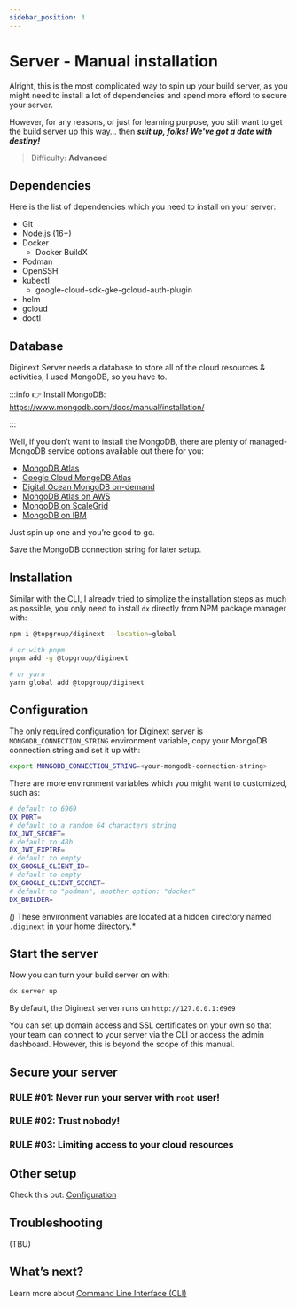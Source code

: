 ```yaml
---
sidebar_position: 3
---
```


# Server - Manual installation

Alright, this is the most complicated way to spin up your build server, as you might need to install a lot of dependencies and spend more efford to secure your server.

However, for any reasons, or just for learning purpose, you still want to get the build server up this way… then ***suit up, folks! We've got a date with destiny!***

> Difficulty: **Advanced**
> 

## Dependencies

Here is the list of dependencies which you need to install on your server:

- Git
- Node.js (16+)
- Docker
    - Docker BuildX
- Podman
- OpenSSH
- kubectl
    - google-cloud-sdk-gke-gcloud-auth-plugin
- helm
- gcloud
- doctl

## Database

Diginext Server needs a database to store all of the cloud resources & activities, I used MongoDB, so you have to.

:::info
👉 Install MongoDB: https://www.mongodb.com/docs/manual/installation/

:::

Well, if you don’t want to install the MongoDB, there are plenty of managed-MongoDB service options available out there for you:

- [MongoDB Atlas](https://www.mongodb.com/atlas/database)
- [Google Cloud MongoDB Atlas](https://cloud.google.com/mongodb)
- [Digital Ocean MongoDB on-demand](https://www.digitalocean.com/products/managed-databases-mongodb)
- [MongoDB Atlas on AWS](https://aws.amazon.com/vi/solutions/partners/mongodb-atlas/)
- [MongoDB on ScaleGrid](https://scalegrid.io/mongodb/)
- [MongoDB on IBM](https://www.ibm.com/cloud/databases-for-mongodb)

Just spin up one and you’re good to go.

Save the MongoDB connection string for later setup.

## Installation

Similar with the CLI, I already tried to simplize the installation steps as much as possible, you only need to install `dx` directly from NPM package manager with:

```bash
npm i @topgroup/diginext --location=global

# or with pnpm
pnpm add -g @topgroup/diginext

# or yarn
yarn global add @topgroup/diginext
```

## Configuration

The only required configuration for Diginext server is `MONGODB_CONNECTION_STRING` environment variable, copy your MongoDB connection string and set it up with:

```bash
export MONGODB_CONNECTION_STRING=<your-mongodb-connection-string>
```

There are more environment variables which you might want to customized, such as:

```bash
# default to 6969
DX_PORT=
# default to a random 64 characters string
DX_JWT_SECRET=
# default to 48h
DX_JWT_EXPIRE=
# default to empty
DX_GOOGLE_CLIENT_ID=
# default to empty
DX_GOOGLE_CLIENT_SECRET=
# default to "podman", another option: "docker"
DX_BUILDER=
```

*(*) These environment variables are located at a hidden directory named `.diginext` in your home directory.*

## Start the server

Now you can turn your build server on with:

```bash
dx server up
```

By default, the Diginext server runs on `http://127.0.0.1:6969`

You can set up domain access and SSL certificates on your own so that your team can connect to your server via the CLI or access the admin dashboard. However, this is beyond the scope of this manual.

## Secure your server

### RULE #01: Never run your server with `root` user!

### RULE #02: Trust nobody!

### RULE #03: Limiting access to your cloud resources

## Other setup

Check this out: [Configuration](https://www.notion.so/Configuration-d069c95f48404c19ae624cc20cf5314a?pvs=21) 

## Troubleshooting

(TBU)

## What’s next?

Learn more about [Command Line Interface (CLI)](https://www.notion.so/Command-Line-Interface-CLI-12d8c4a19afc4ac498d500edd67b6223?pvs=21)
